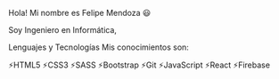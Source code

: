 Hola! 
Mi nombre es Felipe Mendoza 😃

Soy Ingeniero en Informática,  

Lenguajes y Tecnologías
Mis conocimientos son:

⚡HTML5
⚡CSS3
⚡SASS
⚡Bootstrap
⚡Git
⚡JavaScript
⚡React
⚡Firebase
